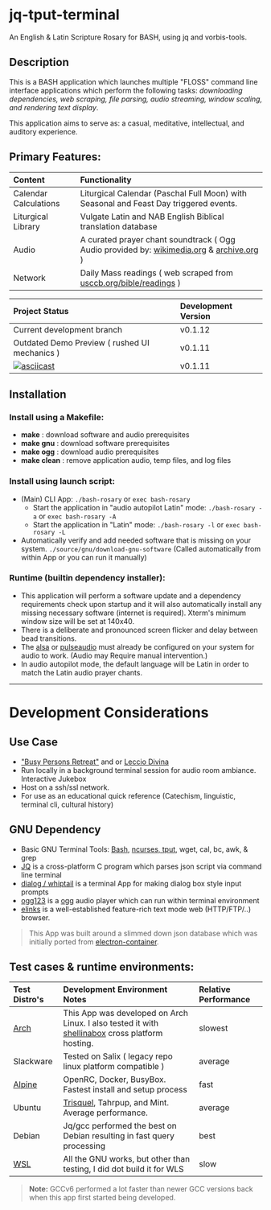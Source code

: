 # jq-tput-terminal

An English & Latin Scripture Rosary for BASH, using jq and vorbis-tools.

## Description

This is a BASH application which launches multiple "FLOSS" command line interface applications which perform the following tasks: *downloading dependencies, web scraping, file parsing, audio streaming, window scaling, and rendering text display*.

This application aims to serve as: a casual, meditative, intellectual, and auditory experience.

## Primary Features:

| Content | Functionality |
| :--- | :--- |
| Calendar Calculations | Liturgical Calendar (Paschal Full Moon) with Seasonal and Feast Day triggered events. |
| Liturgical Library | Vulgate Latin and NAB English Biblical translation database |
| Audio | A curated prayer chant soundtrack ( Ogg Audio provided by: [wikimedia.org](https://commons.wikimedia.org) & [archive.org](archive.org) ) |
| Network | Daily Mass readings ( web scraped from [usccb.org/bible/readings](usccb.org/bible/readings/) ) |

| Project Status | Development Version |
| :--- | :--- |
| Current development branch | v0.1.12 |
| Outdated Demo Preview ( rushed UI mechanics ) | v0.1.11 |
| [![asciicast](https://asciinema.org/a/243201.svg)](https://asciinema.org/a/243201) | v0.1.11 |

## Installation

### Install using a Makefile:

* **make** : download software and audio prerequisites
* **make gnu** : download software prerequisites
* **make ogg** : download audio prerequisites
* **make clean** : remove application audio, temp files, and log files

### Install using launch script:

- (Main) CLI App: ```./bash-rosary``` or ```exec bash-rosary```
    - Start the application in "audio autopilot Latin" mode: ```./bash-rosary -a``` or ```exec bash-rosary -A```
    - Start the application in "Latin" mode: ```./bash-rosary -l``` or ```exec bash-rosary -L```
- Automatically verify and add needed software that is missing on your system. ```./source/gnu/download-gnu-software``` (Called automatically from within App or you can run it manually)

### Runtime (builtin dependency installer):

* This application will perform a software update and a dependency requirements check upon startup and it will also automatically install any missing necessary software (internet is required). Xterm's minimum window size will be set at 140x40.
* There is a deliberate and pronounced screen flicker and delay between bead transitions.
* The [alsa](http://alsa-project.org/main/index.php/Main_Page) or [pulseaudio](https://www.freedesktop.org/wiki/Software/PulseAudio/) must already be configured on your system for audio to work. (Audio may Require manual intervention.)
* In audio autopilot mode, the default language will be Latin in order to match the Latin audio prayer chants.

---

# Development Considerations

## Use Case

- ["Busy Persons Retreat"](https://vocationscava.org/wp-content/uploads/2014/11/ONLINE_BPR_EDITED_October_2013.pdf) and or [Leccio Divina](https://ocarm.org/en/content/lectio/what-lectio-divina)
- Run locally in a background terminal session for audio room ambiance. Interactive Jukebox
- Host on a ssh/ssl network.
- For use as an educational quick reference (Catechism, linguistic, terminal cli, cultural history)

## GNU Dependency

* Basic GNU Terminal Tools: [Bash](https://www.gnu.org/software/bash/), [ncurses, tput](https://ss64.com/bash/tput.html), wget, cal, bc, awk, & grep
* [JQ](https://stedolan.github.io/jq) is a cross-platform C program which parses json script via command line terminal
* [dialog / whiptail](http://linuxcommand.org/lc3_adv_dialog.php) is a terminal App for making dialog box style input prompts
* [ogg123](https://xiph.org/vorbis) is a [ogg](https://xiph.org/vorbis) audio player which can run within terminal environment
* [elinks](http://elinks.or.cz/) is a well-established feature-rich text mode web (HTTP/FTP/..) browser.

> This App was built around a slimmed down json database which was initially ported from [electron-container](https://github.com/mezcel/electron-container).

## Test cases & runtime environments:

| Test Distro's | Development Environment Notes | Relative Performance |
| :--- | :--- | :--- |
| [Arch](https://wiki.archlinux.org/) | This App was developed on Arch Linux. I also tested it with [shellinabox](https://aur.archlinux.org/packages/shellinabox-git/) cross platform hosting.| slowest |
| Slackware | Tested on Salix ( legacy repo linux platform compatible ) | average |
| [Alpine](https://alpinelinux.org/about/) | OpenRC, Docker, BusyBox. Fastest install and setup process | fast |
| Ubuntu | [Trisquel](https://trisquel.info), Tahrpup, and Mint. Average performance. | average |
| Debian | Jq/gcc performed the best on Debian resulting in fast query processing | best |
| [WSL](https://docs.microsoft.com/en-us/windows/wsl/about) | All the GNU works, but other than testing, I did dot build it for WLS | slow |

> **Note:** GCCv6 performed a lot faster than newer GCC versions back when this app first started being developed.

